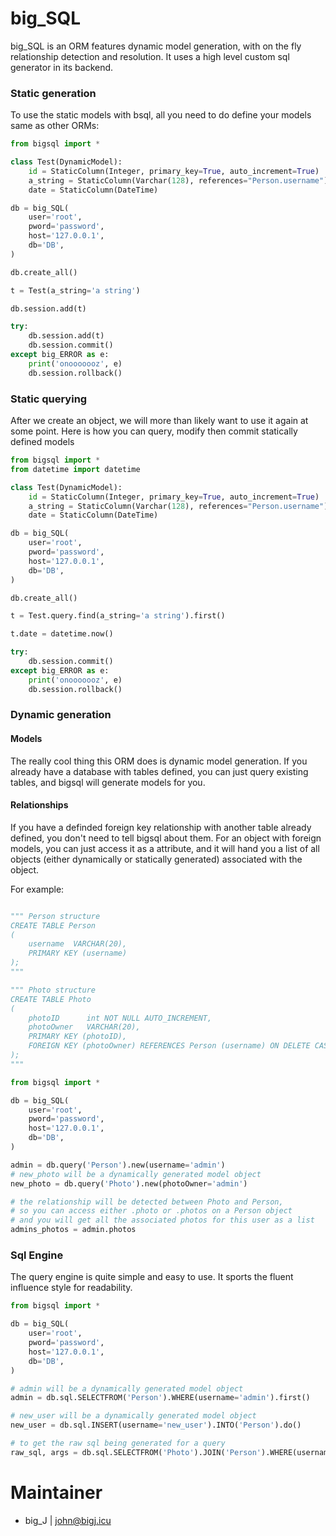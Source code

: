 # big_SQL

big_SQL is an ORM features dynamic model generation, with on the fly relationship detection and resolution. 
It uses a high level custom sql generator in its backend.

### Static generation
To use the static models with bsql, all you need to do define your models same as other ORMs:
```python
from bigsql import *

class Test(DynamicModel):
    id = StaticColumn(Integer, primary_key=True, auto_increment=True)
    a_string = StaticColumn(Varchar(128), references="Person.username")
    date = StaticColumn(DateTime)

db = big_SQL(
    user='root',
    pword='password',
    host='127.0.0.1',
    db='DB',
)

db.create_all()

t = Test(a_string='a string')

db.session.add(t)

try:
    db.session.add(t)
    db.session.commit()
except big_ERROR as e:
    print('onooooooz', e)
    db.session.rollback()

```

### Static querying
After we create an object, we will more than likely want to use it again at some point.
Here is how you can query, modify then commit statically defined models
```python
from bigsql import *
from datetime import datetime

class Test(DynamicModel):
    id = StaticColumn(Integer, primary_key=True, auto_increment=True)
    a_string = StaticColumn(Varchar(128), references="Person.username")
    date = StaticColumn(DateTime)

db = big_SQL(
    user='root',
    pword='password',
    host='127.0.0.1',
    db='DB',
)

db.create_all()

t = Test.query.find(a_string='a string').first()

t.date = datetime.now()

try:
    db.session.commit()
except big_ERROR as e:
    print('onooooooz', e)
    db.session.rollback()

``` 



### Dynamic generation

#### Models
The really cool thing this ORM does is dynamic model generation. 
If you already have a database with tables defined, you can 
just query existing tables, and bigsql will generate models for you.

#### Relationships
If you have a definded foreign key relationship with another table 
already defined, you don't need to tell bigsql about them. For an object 
with foreign models, you can just access it as a attribute, and it will 
hand you a list of all objects (either dynamically or statically generated)
associated with the object. 

For example:

```python

""" Person structure
CREATE TABLE Person
(
    username  VARCHAR(20),
    PRIMARY KEY (username)
);
"""

""" Photo structure
CREATE TABLE Photo
(
    photoID      int NOT NULL AUTO_INCREMENT,
    photoOwner   VARCHAR(20),
    PRIMARY KEY (photoID),
    FOREIGN KEY (photoOwner) REFERENCES Person (username) ON DELETE CASCADE
);
"""

from bigsql import *

db = big_SQL(
    user='root',
    pword='password',
    host='127.0.0.1',
    db='DB',
)

admin = db.query('Person').new(username='admin')
# new_photo will be a dynamically generated model object
new_photo = db.query('Photo').new(photoOwner='admin')

# the relationship will be detected between Photo and Person, 
# so you can access either .photo or .photos on a Person object
# and you will get all the associated photos for this user as a list
admins_photos = admin.photos
```

### Sql Engine

The query engine is quite simple and easy to use. It sports the fluent influence style for readability. 

```python
from bigsql import *

db = big_SQL(
    user='root',
    pword='password',
    host='127.0.0.1',
    db='DB',
)

# admin will be a dynamically generated model object
admin = db.sql.SELECTFROM('Person').WHERE(username='admin').first()

# new_user will be a dynamically generated model object
new_user = db.sql.INSERT(username='new_user').INTO('Person').do()

# to get the raw sql being generated for a query
raw_sql, args = db.sql.SELECTFROM('Photo').JOIN('Person').WHERE(username='admin').gen()

```

# Maintainer
- big_J | john@bigj.icu
